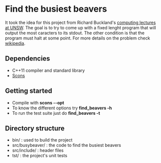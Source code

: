 # Find the busiest beavers

It took the idea for this project from Richard Buckland's [computing lectures at UNSW][1].
The goal is to try to come up with a fixed lenght program that will output the most caracters 
to its stdout. The other condition is that the program must halt at some point. For more
details on the problem check [wikipedia][2].

## Dependencies

* C++11 compiler and standard library
* [Scons][3]

## Getting started

* Compile with **scons --opt**
* To know the different options try **find\_beavers -h**
* To run the test suite just do **find\_beavers -t**

## Directory structure

* bin/ : used to build the project
* src/busybeaver/ : the code to find the busiest beavers
* src/include/ : header files
* tst/ : the project's unit tests 

[1]: https://www.openlearning.com/courses/unsw/computing1/Modules/01/Activities/BusyBeaver
[2]: http://en.wikipedia.org/wiki/Busy_beaver
[3]: http://www.scons.org/

